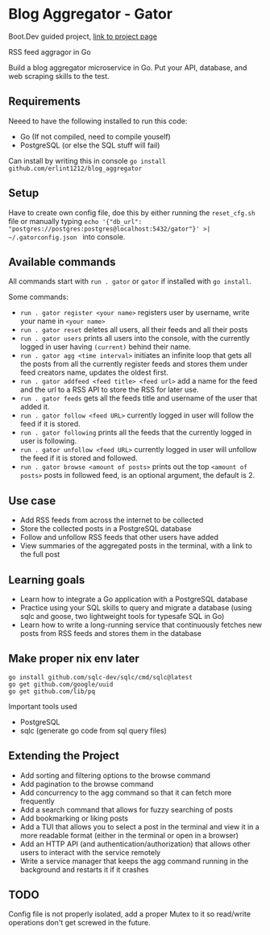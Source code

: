 # Blog Aggregator - Gator


Boot.Dev guided project, [link to project page](https://www.boot.dev/courses/build-blog-aggregator-golang)

RSS feed aggragor in Go

Build a blog aggregator microservice in Go. Put your API, database, and web scraping skills to the test.

## Requirements
Neeed to have the following installed to run this code:

* Go (If not compiled, need to compile youself)
* PostgreSQL (or else the SQL stuff will fail)

Can install by writing this in console `go install github.com/erlint1212/blog_aggregator`

## Setup

Have to create own config file, doe this by either running the `reset_cfg.sh` file or manually typing `echo '{"db_url": "postgres://postgres:postgres@localhost:5432/gator"}' >| ~/.gatorconfig.json
` into console.

## Available commands

All commands start with `run . gator` or `gator` if installed with `go install`.

Some commands:

* `run . gator register <your name>` registers user by username, write your name in `<your name>`
* `run . gator reset` deletes all users, all their feeds and all their posts
* `run . gator users` prints all users into the console, with the currently logged in user having `(current)` behind their name.
* `run . gator agg <time interval>` initiates an infinite loop that gets all the posts from all the currently register feeds and stores them under feed creators name, updates the oldest first.
* `run . gator addfeed <feed title> <feed url>` add a name for the feed and the url to a RSS API to store the RSS for later use.
* `run . gator feeds` gets all the feeds title and username of the user that added it.
* `run . gator follow <feed URL>` currently logged in user will follow the feed if it is stored.
* `run . gator following` prints all the feeds that the currently logged in user is following.
* `run . gator unfollow <feed URL>` currently logged in user will unfollow the feed if it is stored and followed.
* `run . gator browse <amount of posts>` prints out the top `<amount of posts>` posts in followed feed, <amount of posts> is an optional argument, the default is 2.


## Use case

* Add RSS feeds from across the internet to be collected
* Store the collected posts in a PostgreSQL database
* Follow and unfollow RSS feeds that other users have added
* View summaries of the aggregated posts in the terminal, with a link to the full post

## Learning goals

* Learn how to integrate a Go application with a PostgreSQL database
* Practice using your SQL skills to query and migrate a database (using sqlc and goose, two lightweight tools for typesafe SQL in Go)
* Learn how to write a long-running service that continuously fetches new posts from RSS feeds and stores them in the database

## Make proper nix env later

```
go install github.com/sqlc-dev/sqlc/cmd/sqlc@latest
go get github.com/google/uuid
go get github.com/lib/pq
```
Important tools used

* PostgreSQL
* sqlc (generate go code from sql query files)

##  Extending the Project

* Add sorting and filtering options to the browse command
* Add pagination to the browse command
* Add concurrency to the agg command so that it can fetch more frequently
* Add a search command that allows for fuzzy searching of posts
* Add bookmarking or liking posts
* Add a TUI that allows you to select a post in the terminal and view it in a more readable format (either in the terminal or open in a browser)
* Add an HTTP API (and authentication/authorization) that allows other users to interact with the service remotely
* Write a service manager that keeps the agg command running in the background and restarts it if it crashes

## TODO

Config file is not properly isolated, add a proper Mutex to it so read/write
operations don't get screwed in the future.
